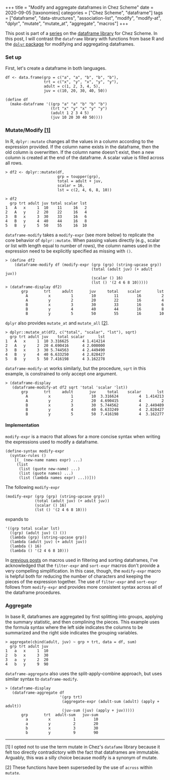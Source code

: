+++
title = "Modify and aggregate dataframes in Chez Scheme"
date = 2020-09-05
[taxonomies]
categories = ["Chez Scheme", "dataframe"]
tags = ["dataframe", "data-structures", "association-list", "modify", "modify-at", "dplyr", "mutate", "mutate_at", "aggregate", "macros"]
+++

This post is part of a [series](/categories/dataframe/) on the [dataframe library](https://github.com/hinkelman/dataframe/) for Chez Scheme. In this post, I will contrast the `dataframe` library with functions from base R and the [`dplyr` package](https://dplyr.tidyverse.org) for modifying and aggregating dataframes.

<!-- more -->

### Set up

First, let's create a dataframe in both languages.

```
df <- data.frame(grp = c("a", "a", "b", "b", "b"),
                 trt = c("x", "y", "x", "y", "y"),
                 adult = c(1, 2, 3, 4, 5),
                 juv = c(10, 20, 30, 40, 50))
                 
(define df
  (make-dataframe '((grp "a" "a" "b" "b" "b")
                    (trt "x" "y" "x" "y" "y")
                    (adult 1 2 3 4 5)
                    (juv 10 20 30 40 50))))
```

### Mutate/Modify [[1]](#1)

In R, `dplyr::mutate` changes all the values in a column according to the expression provided. If the column name exists in the dataframe, then the old column is overwritten. If the column name doesn't exist, then a new column is created at the end of the dataframe. A scalar value is filled across all rows.

```
> df2 <- dplyr::mutate(df, 
                       grp = toupper(grp),
                       total = adult + juv,
                       scalar = 16,
                       lst = c(2, 4, 6, 8, 10))

> df2
  grp trt adult juv total scalar lst
1   A   x     1  10    11     16   2
2   A   y     2  20    22     16   4
3   B   x     3  30    33     16   6
4   B   y     4  40    44     16   8
5   B   y     5  50    55     16  10
```

`dataframe-modify` takes a `modify-expr` (see more below) to replicate the core behavior of `dplyr::mutate`. When passing values directly (e.g., scalar or list with length equal to number of rows), the column names used in the expression need to be explicitly specified as missing with `()`.

```
> (define df2
    (dataframe-modify df (modify-expr (grp (grp) (string-upcase grp))
                                      (total (adult juv) (+ adult juv))
                                      (scalar () 16)
                                      (lst () '(2 4 6 8 10)))))
> (dataframe-display df2)
       grp       trt     adult       juv     total    scalar       lst
         A         x         1        10        11        16         2
         A         y         2        20        22        16         4
         B         x         3        30        33        16         6
         B         y         4        40        44        16         8
         B         y         5        50        55        16        10
```

`dplyr` also provides `mutate_at` and `mutate_all` [[2]](#2).

```
> dplyr::mutate_at(df2, c("total", "scalar", "lst"), sqrt)
  grp trt adult juv    total scalar      lst
1   A   x     1  10 3.316625      4 1.414214
2   A   y     2  20 4.690416      4 2.000000
3   B   x     3  30 5.744563      4 2.449490
4   B   y     4  40 6.633250      4 2.828427
5   B   y     5  50 7.416198      4 3.162278
```

`dataframe-modify-at` works similarly, but the procedure, `sqrt` in this example, is constrained to only accept one argument.

```
> (dataframe-display
   (dataframe-modify-at df2 sqrt 'total 'scalar 'lst))
       grp       trt     adult       juv     total    scalar       lst
         A         x         1        10  3.316624         4  1.414213
         A         y         2        20  4.690415         4         2
         B         x         3        30  5.744562         4  2.449489
         B         y         4        40  6.633249         4  2.828427
         B         y         5        50  7.416198         4  3.162277
```

#### Implementation

`modify-expr` is a macro that allows for a more concise syntax when writing the expressions used to modify a dataframe. 

```
(define-syntax modify-expr
  (syntax-rules ()
    [(_ (new-name names expr) ...)
     (list
      (list (quote new-name) ...)
      (list (quote names) ...)
      (list (lambda names expr) ...))]))
```

The following `modify-expr` 

```
(modify-expr (grp (grp) (string-upcase grp))
             (total (adult juv) (+ adult juv))
             (scalar () 16)
             (lst () '(2 4 6 8 10)))
```

expands to

```
'((grp total scalar lst)
  ((grp) (adult juv) () ())
  (lambda (grp) (string-upcase grp))
  (lambda (adult juv) (+ adult juv))
  (lambda () 16)
  (lambda () '(2 4 6 8 10)))
```

In [previous posts](/categories/dataframe/) on macros used in filtering and sorting dataframes, I've acknowledged that the `filter-expr` and `sort-expr` macros don't provide a very compelling simplification. In this case, though, the `modify-expr` macro is helpful both for reducing the number of characters and keeping the pieces of the expression together. The use of `filter-expr` and `sort-expr` follows from `modify-expr` and provides more consistent syntax across all of the dataframe procedures.

### Aggregate

In base R, dataframes are aggregated by first splitting into groups, applying the summary statistic, and then complining the pieces. This example uses the formula syntax where the left side indicates the columns to be summarized and the right side indicates the grouping variables.

```
> aggregate(cbind(adult, juv) ~ grp + trt, data = df, sum)
  grp trt adult juv
1   a   x     1  10
2   b   x     3  30
3   a   y     2  20
4   b   y     9  90
```

`dataframe-aggregate` also uses the split-apply-combine approach, but uses similar syntax to `dataframe-modify`. 

```
> (dataframe-display
   (dataframe-aggregate df
                        '(grp trt)
                         (aggregate-expr (adult-sum (adult) (apply + adult))
                         (juv-sum (juv) (apply + juv)))))
       grp       trt  adult-sum   juv-sum
         a         x          1        10
         a         y          2        20
         b         x          3        30
         b         y          9        90
```

***

<a name="1"></a> [1] I opted not to use the term mutate in Chez's `datafame` library because it felt too directly contradictory with the fact that dataframes are immutable. Arguably, this was a silly choice because modify is a synonym of mutate.

<a name="2"></a> [2] These functions have been superseded by the use of `across` within `mutate`.